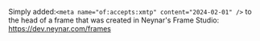 Simply added:```<meta name="of:accepts:xmtp" content="2024-02-01" />```
to the head of a frame that was created in Neynar's Frame Studio:
https://dev.neynar.com/frames
